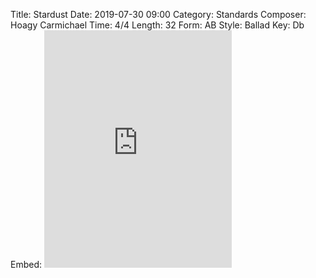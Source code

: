 Title: Stardust
Date: 2019-07-30 09:00
Category: Standards
Composer: Hoagy Carmichael
Time: 4/4
Length: 32
Form: AB
Style: Ballad
Key: Db
Embed: <iframe src="https://open.spotify.com/embed/user/thatdavidmiller/playlist/7mdAA9gTlfQpbX7QD7OGZU" width="300" height="380" frameborder="0" allowtransparency="true" allow="encrypted-media"></iframe>

